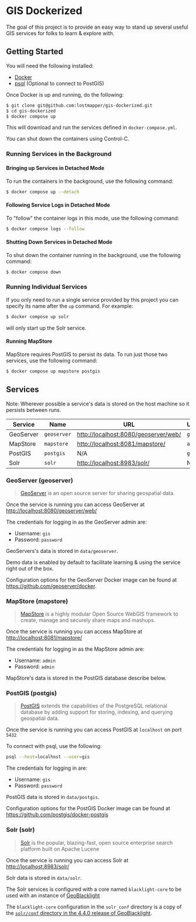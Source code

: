 # GIS Dockerized

The goal of this project is to provide an easy way to stand up several useful GIS services for folks to learn & explore with.

## Getting Started

You will need the following installed:

- [Docker](https://www.docker.com)
- [psql](https://www.postgresguide.com/utilities/psql/) (Optional to connect to PostGIS)

Once Docker is up and running, do the following:

```bash
$ git clone git@github.com:lostmapper/gis-dockerized.git
$ cd gis-dockerized
$ docker compose up
```

This will download and run the services defined in `docker-compose.yml`.

You can shut down the containers using Control-C.

### Running Services in the Background

#### Bringing up Services in Detached Mode

To run the containers in the background, use the following command:

```bash
$ docker compose up --detach
```
#### Following Service Logs in Detached Mode

To "follow" the container logs in this mode, use the following command:

```bash
$ docker compose logs --follow
```

#### Shutting Down Services in Detached Mode

To shut down the container running in the background, use the following command:

```bash
$ docker compose down
```

### Running Individual Services

If you only need to run a single service provided by this project you can specify its name after the `up` command. For example:

```bash
$ docker compose up solr
```

will only start up the Solr service.

#### Running MapStore

MapStore requires PostGIS to persist its data. To run just those two services, use the following command:

```bash
$ docker compose up mapstore postgis
```

## Services

Note: Wherever possible a service's data is stored on the host machine so it persists between runs.

| Service   | Name        | URL                                    | Username | Password   | Data Location    |
|-----------|-------------|----------------------------------------|----------|------------|------------------|
| GeoServer | `geoserver` | <http://localhost:8080/geoserver/web/> | `gis`    | `password` | `data/geoserver` |
| MapStore  | `mapstore`  | <http://localhost:8081/mapstore/>      | `admin`  | `admin`    | PostGIS          |
| PostGIS   | `postgis`   | N/A                                    | `gis`    | `password` | `data/postgis`   |
| Solr      | `solr`      | <http://localhost:8983/solr/>          | N/A      | N/A        | `data/solr`      |

### GeoServer (geoserver)

> [GeoServer](https://geoserver.org) is an open source server for sharing geospatial data.

Once the service is running you can access GeoServer at <http://localhost:8080/geoserver/web/>

The credentials for logging in as the GeoServer admin are:

- Username: `gis`
- Password: `password`

GeoServers's data is stored in `data/geoserver`.

Demo data is enabled by default to facilitate learning & using the service right out of the box.

Configuration options for the GeoServer Docker image can be found at <https://github.com/geoserver/docker>.

### MapStore (mapstore)

> [MapStore](https://docs.mapstore.geosolutionsgroup.com/) is a highly modular Open Source WebGIS framework to create, manage and securely share maps and mashups.

Once the service is running you can access MapStore at <http://localhost:8081/mapstore/>

The credentials for logging in as the MapStore admin are:

- Username: `admin`
- Password: `admin`

MapStore's data is stored in the PostGIS database describe below.

### PostGIS (postgis)

> [PostGIS](https://postgis.net) extends the capabilities of the PostgreSQL relational database by adding support for storing, indexing, and querying geospatial data.

Once the service is running you can access PostGIS at `localhost` on port `5432`

To connect with psql, use the following:

```bash
psql --host=localhost --user=gis
```

The credentials for logging in are:

- Username: `gis`
- Password: `password`

PostGIS data is stored in `data/postgis`.

Configuration options for the PostGIS Docker image can be found at https://github.com/postgis/docker-postgis

### Solr (solr)

> [Solr](https://solr.apache.org) is the popular, blazing-fast, open source enterprise search platform built on Apache Lucene

Once the service is running you can access Solr at <http://localhost:8983/solr/>

Solr data is stored in `data/solr`.

The Solr services is configured with a core named `blacklight-core` to be used with an instance of [GeoBlacklight](https://geoblacklight.org)

The `blacklight-core` configuration in the `solr_conf` directory is a copy of the [`solr/conf` directory in the 4.4.0 release of GeoBlacklight](https://github.com/geoblacklight/geoblacklight/tree/v4.4.0/solr/conf).
